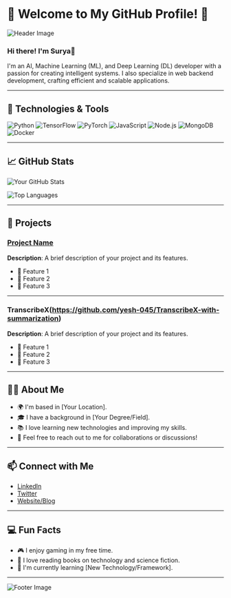 # 🌟 Welcome to My GitHub Profile! 🌟

![Header Image](https://yourimageurl.com)  <!-- Replace with your header image URL -->

### Hi there! I'm Surya👋

I'm an AI, Machine Learning (ML), and Deep Learning (DL) developer with a passion for creating intelligent systems. I also specialize in web backend development, crafting efficient and scalable applications.

---

## 🔧 Technologies & Tools

![Python](https://img.shields.io/badge/-Python-3776AB?style=flat&logo=python&logoColor=white)
![TensorFlow](https://img.shields.io/badge/-TensorFlow-FF6F20?style=flat&logo=tensorflow&logoColor=white)
![PyTorch](https://img.shields.io/badge/-PyTorch-EE4C2C?style=flat&logo=pytorch&logoColor=white)
![JavaScript](https://img.shields.io/badge/-JavaScript-F7DF1E?style=flat&logo=javascript&logoColor=black)
![Node.js](https://img.shields.io/badge/-Node.js-8CC84B?style=flat&logo=node.js&logoColor=white)
![MongoDB](https://img.shields.io/badge/-MongoDB-47A248?style=flat&logo=mongodb&logoColor=white)
![Docker](https://img.shields.io/badge/-Docker-2496ED?style=flat&logo=docker&logoColor=white)

---

## 📈 GitHub Stats

![Your GitHub Stats](https://github-readme-stats.vercel.app/api?username=yourusername&show_icons=true&hide_border=true&theme=radical)  <!-- Replace 'yourusername' with your GitHub username -->

![Top Languages](https://github-readme-stats.vercel.app/api/top-langs/?username=yourusername&layout=compact&hide_border=true&theme=radical)  <!-- Replace 'yourusername' with your GitHub username -->

---

## 🚀 Projects

### [Project Name](https://github.com/yourusername/yourproject)  
**Description**: A brief description of your project and its features.

- 🌟 Feature 1
- 🌟 Feature 2
- 🌟 Feature 3

---

### TranscribeX(https://github.com/yesh-045/TranscribeX-with-summarization)  
**Description**: A brief description of your project and its features.

- 🌟 Feature 1
- 🌟 Feature 2
- 🌟 Feature 3

---

## 🧑‍💻 About Me

- 🌍 I'm based in [Your Location].
- 🎓 I have a background in [Your Degree/Field].
- 📚 I love learning new technologies and improving my skills.
- 💬 Feel free to reach out to me for collaborations or discussions!

---

## 📫 Connect with Me

- [LinkedIn](https://www.linkedin.com/in/yourprofile)
- [Twitter](https://twitter.com/yourprofile)
- [Website/Blog](https://yourwebsite.com)

---

## 💻 Fun Facts

- 🎮 I enjoy gaming in my free time.
- 📖 I love reading books on technology and science fiction.
- 🌱 I'm currently learning [New Technology/Framework].

---

![Footer Image](https://yourimageurl.com) <!-- Replace with your footer image URL -->
